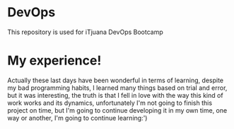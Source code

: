 # DevOps

This repository is used for iTjuana DevOps Bootcamp

# My experience!

Actually these last days have been wonderful in terms of learning, despite my bad programming habits, I learned many things based on trial and error, but it was interesting, the truth is that I fell in love with the way this kind of work works and its dynamics, unfortunately I'm not going to finish this project on time, but I'm going to continue developing it in my own time, one way or another, I'm going to continue learning:') 
